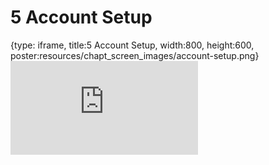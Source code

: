 # 5 Account Setup
 
{type: iframe, title:5 Account Setup, width:800, height:600, poster:resources/chapt_screen_images/account-setup.png}
![](https://datatrail-jhu.github.io/DataTrail/no_toc/account-setup.html)
 

 
